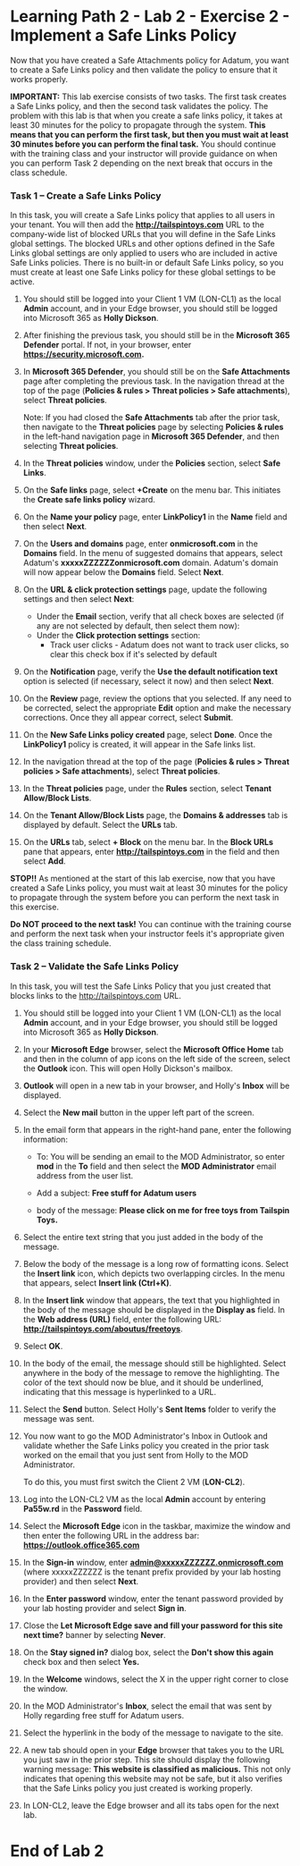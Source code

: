 # Learning Path 2 - Lab 2 - Exercise 2 - Implement a Safe Links Policy

Now that you have created a Safe Attachments policy for Adatum, you want to create a Safe Links policy and then validate the policy to ensure that it works properly.

**IMPORTANT:** This lab exercise consists of two tasks. The first task creates a Safe Links policy, and then the second task validates the policy. The problem with this lab is that when you create a safe links policy, it takes at least 30 minutes for the policy to propagate through the system. **This means that you can perform the first task, but then you must wait at least 30 minutes before you can perform the final task.** You should continue with the training class and your instructor will provide guidance on when you can perform Task 2 depending on the next break that occurs in the class schedule. 

### Task 1 – Create a Safe Links Policy

In this task, you will create a Safe Links policy that applies to all users in your tenant. You will then add the **http://tailspintoys.com** URL to the company-wide list of blocked URLs that you will define in the Safe Links global settings. The blocked URLs and other options defined in the Safe Links global settings are only applied to users who are included in active Safe Links policies. There is no built-in or default Safe Links policy, so you must create at least one Safe Links policy for these global settings to be active.  

1. You should still be logged into your Client 1 VM (LON-CL1) as the local **Admin** account, and in your Edge browser, you should still be logged into Microsoft 365 as **Holly Dickson**.

2. After finishing the previous task, you should still be in the **Microsoft 365 Defender** portal. If not, in your browser, enter **https://security.microsoft.com.**

3. In **Microsoft 365 Defender**, you should still be on the **Safe Attachments** page after completing the previous task. In the navigation thread at the top of the page (**Policies & rules > Threat policies > Safe attachments**), select **Threat policies**. <br/>

    Note: If you had closed the **Safe Attachments** tab after the prior task, then navigate to the **Threat policies** page by selecting **Policies & rules** in the left-hand navigation page in **Microsoft 365 Defender**, and then selecting **Threat policies**.

4. In the **Threat policies** window, under the **Policies** section, select **Safe Links**. 

5. On the **Safe links** page, select **+Create** on the menu bar. This initiates the **Create safe links policy** wizard.

6. On the **Name your policy** page, enter **LinkPolicy1** in the **Name** field and then select **Next**.

7. On the **Users and domains** page, enter **onmicrosoft.com** in the **Domains** field. In the menu of suggested domains that appears, select Adatum's **xxxxxZZZZZZonmicrosoft.com** domain. Adatum's domain will now appear below the **Domains** field. Select **Next**.

8. On the **URL & click protection settings** page, update the following settings and then select **Next**: 

    - Under the **Email** section, verify that all check boxes are selected (if any are not selected by default, then select them now):
    - Under the **Click protection settings** section:
        - Track user clicks - Adatum does not want to track user clicks, so clear this check box if it's selected by default
   
9. On the **Notification** page, verify the **Use the default notification text** option is selected (if necessary, select it now) and then select **Next**.

10. On the **Review** page, review the options that you selected. If any need to be corrected, select the appropriate **Edit** option and make the necessary corrections. Once they all appear correct, select **Submit**. 

11. On the **New Safe Links policy created** page, select **Done**. Once the **LinkPolicy1** policy is created, it will appear in the Safe links list. 

12. In the navigation thread at the top of the page (**Policies & rules > Threat policies > Safe attachments**), select **Threat policies**.

13. In the **Threat policies** page, under the **Rules** section, select **Tenant Allow/Block Lists**.

14. On the **Tenant Allow/Block Lists** page, the **Domains & addresses** tab is displayed by default. Select the **URLs** tab.

15. On the **URLs** tab, select **+ Block** on the menu bar. In the **Block URLs** pane that appears, enter **http://tailspintoys.com** in the field and then select **Add**.

**STOP!!** As mentioned at the start of this lab exercise, now that you have created a Safe Links policy, you must wait at least 30 minutes for the policy to propagate through the system before you can perform the next task in this exercise. 

**Do NOT proceed to the next task!** You can continue with the training course and perform the next task when your instructor feels it's appropriate given the class training schedule. 

### Task 2 – Validate the Safe Links Policy

In this task, you will test the Safe Links Policy that you just created that blocks links to the http://tailspintoys.com URL.

1. You should still be logged into your Client 1 VM (LON-CL1) as the local **Admin** account, and in your Edge browser, you should still be logged into Microsoft 365 as **Holly Dickson**.

2. In your **Microsoft Edge** browser, select the **Microsoft Office Home** tab and then in the column of app icons on the left side of the screen, select the **Outlook** icon. This will open Holly Dickson's mailbox.

3. **Outlook** will open in a new tab in your browser, and Holly's **Inbox** will be displayed.

4. Select the **New mail** button in the upper left part of the screen.

5. In the email form that appears in the right-hand pane, enter the following information:

    - To: You will be sending an email to the MOD Administrator, so enter **mod** in the **To** field and then select the **MOD Administrator** email address from the user list.

    - Add a subject: **Free stuff for Adatum users**

    - body of the message: **Please click on me for free toys from Tailspin Toys.**

6. Select the entire text string that you just added in the body of the message.

7. Below the body of the message is a long row of formatting icons. Select the **Insert link** icon, which depicts two overlapping circles. In the menu that appears, select **Insert link (Ctrl+K)**.

8. In the **Insert link** window that appears, the text that you highlighted in the body of the message should be displayed in the **Display as** field. In the **Web address (URL)** field, enter the following URL: **http://tailspintoys.com/aboutus/freetoys**.

9. Select **OK**. 

10. In the body of the email, the message should still be highlighted. Select anywhere in the body of the message to remove the highlighting. The color of the text should now be blue, and it should be underlined, indicating that this message is hyperlinked to a URL.

11. Select the **Send** button. Select Holly's **Sent Items** folder to verify the message was sent.

12. You now want to go the MOD Administrator's Inbox in Outlook and validate whether the Safe Links policy you created in the prior task worked on the email that you just sent from Holly to the MOD Administrator.<br/>

    To do this, you must first switch the Client 2 VM (**LON-CL2**). 

13. Log into the LON-CL2 VM as the local **Admin** account by entering **Pa55w.rd** in the **Password** field.

14. Select the **Microsoft Edge** icon in the taskbar, maximize the window and then enter the following URL in the address bar: **https://outlook.office365.com**

15. In the **Sign-in** window, enter **admin@xxxxxZZZZZZ.onmicrosoft.com** (where xxxxxZZZZZZ is the tenant prefix provided by your lab hosting provider) and then select **Next**.

16. In the **Enter password** window, enter the tenant password provided by your lab hosting provider and select **Sign in**.

17. Close the **Let Microsoft Edge save and fill your password for this site next time?** banner by selecting **Never**.

18. On the **Stay signed in?** dialog box, select the **Don't show this again** check box and then select **Yes.**

19. In the **Welcome** windows, select the X in the upper right corner to close the window.

20. In the MOD Administrator's **Inbox**, select the email that was sent by Holly regarding free stuff for Adatum users.

21. Select the hyperlink in the body of the message to navigate to the site. 

22. A new tab should open in your **Edge** browser that takes you to the URL you just saw in the prior step. This site should display the following warning message: **This website is classified as malicious.** This not only indicates that opening this website may not be safe, but it also verifies that the Safe Links policy you just created is working properly.

23. In LON-CL2, leave the Edge browser and all its tabs open for the next lab. 


# End of Lab 2

